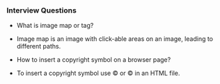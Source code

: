 ### Interview Questions
- What is image map or <map> tag?
- Image map is an image with click-able areas on an image, leading to different paths.

- How to insert a copyright symbol on a browser page?
- To insert a copyright symbol use &copy; or &#169; in an HTML file.